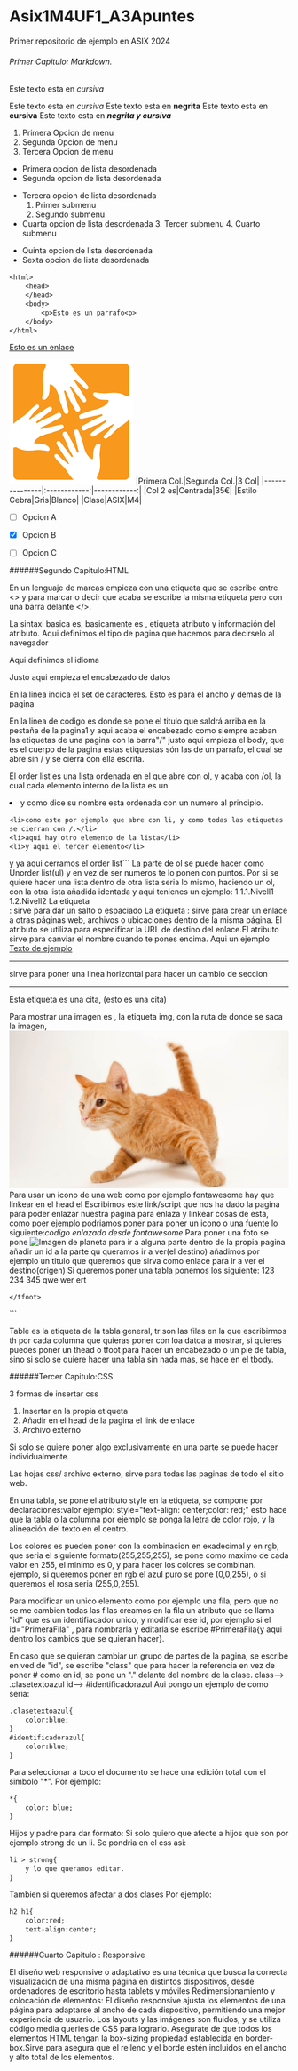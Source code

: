 # Asix1M4UF1_A3Apuntes

Primer repositorio de ejemplo en ASIX 2024

###### Primer Capitulo: Markdown.

Este texto esta en *cursiva*

Este texto esta en _cursiva_
Este texto esta en **negrita**
Este texto esta en __cursiva__
Este texto esta en _**negrita y cursiva**_

1. Primera Opcion de menu
2. Segunda Opcion de menu
3. Tercera Opcion de menu

* Primera opcion de lista desordenada
* Segunda opcion de lista desordenada
- Tercera opcion de lista desordenada
    1. Primer submenu
    2. Segundo submenu
- Cuarta opcion de lista desordenada
    3. Tercer submenu
    4. Cuarto submenu
+ Quinta opcion de lista desordenada
+ Sexta opcion de lista desordenada





```
<html>
    <head>
    </head>
    <body>
        <p>Esto es un parrafo<p>
    </body>
</html>
```

[Esto es un enlace](https://joan23.fje.edu "Enlace a la web del cole")

![Esto es una imagen](https://github.com/CarlosMilanDiaz/Asix1M4UF1_A3Apuntes/blob/main/descarga%20(2).png "Titulo opcional de la imagen")
|Primera Col.|Segunda Col.|3 Col|
|---------------|:------------:|------------:|
|Col 2 es|Centrada|35€|
|Estilo Cebra|Gris|Blanco|
|Clase|ASIX|M4|

-[ ] Opcion A

-[X] Opcion B

-[ ] Opcion C

######Segundo Capitulo:HTML

En un lenguaje de marcas empieza con una etiqueta que se escribe entre <> y para marcar o decir que acaba se escribe la misma etiqueta pero con una barra delante </>.

La sintaxi basica es,  basicamente es , etiqueta atributo y información del atributo.
Aqui definimos el tipo de pagina que hacemos para decirselo al navegador <!DOCTYPE html>

Aqui definimos el idioma <html lang="en">

Justo aqui empieza el encabezado de datos  <head>

En la  linea indica el set de caracteres. <meta charset="UTF-8">
Esto es para el ancho y demas de la pagina <meta name="viewport" content="width=device-width, initial-scale=1.0">

En la linea de codigo es donde se pone el titulo que saldrá arriba en la pestaña de la pagina1 <title>Document</title>
y aqui acaba el encabezado como siempre acaban las etiquetas de una pagina con la barra"/" </head> justo aqui empieza el body, que es el cuerpo de la pagina  <body> estas etiquestas són las de un parrafo, el cual se abre sin / y se cierra con ella escrita. <p> </p>

El order list es una lista ordenada en el que abre con ol, y acaba con /ol, la cual cada elemento interno de la lista es un <li> y como dice su nombre esta ordenada con un numero al principio.

    <li>como este por ejemplo que abre con li, y como todas las etiquetas se cierran con /.</li>
    <li>aqui hay otro elemento de la lista</li>
    <li>y aqui el tercer elemento</li>    
</ol>y ya aqui cerramos el order list```
La parte de ol se puede hacer como Unorder list(ul) y en vez de ser numeros te lo ponen con puntos.
Por si se quiere hacer una lista dentro de otra lista seria lo mismo, haciendo un ol, con la otra lista añadida identada y aqui tenienes un ejemplo:
1
    1.1.Nivell1
    1.2.Nivell2
La etiqueta <br>: sirve para dar un salto o espaciado
La etiqueta <a>: sirve para crear un enlace a otras páginas web, archivos o ubicaciones dentro de la misma página. El atributo <href> se utiliza para especificar la URL de destino del enlace.El atributo <alt> sirve para canviar el nombre cuando te pones encima.
Aqui un ejemplo
<a href="google"alt="Esto es un enlace ">Texto de ejemplo</a>
<hr>sirve para poner una linea horizontal para hacer un cambio de seccion<hr>
Esta etiqueta es una cita, (esto es una cita) <blockquote></blockquote>
Para mostrar una imagen es , la etiqueta img, con la ruta de donde se saca la imagen, 
<img src="https://github.com/CarlosMilanDiaz/Asix1M4UF1_A3Apuntes/blob/main/nationalgeographic_1468962.jpg">
Para usar un icono de una web como por ejemplo fontawesome hay que linkear en el head el <script src="https://kit.fontawesome.com/06d159bd36.js" crossorigin="anonymous"></script> Escribimos este link/script que nos ha dado la pagina para poder enlazar nuestra pagina para enlaza y linkear cosas de esta, como poer ejemplo podriamos poner para poner un icono o una fuente lo siguiente:<i class="fa-solid fa-dog">codigo enlazado desde fontawesome</i>
Para poner una foto se pone <img src="(ubicacion de la foto)" alt="Imagen de planeta"> para ir a alguna parte dentro de la propia pagina añadir un id a la parte qu queramos ir a ver(el destino) añadimos por ejemplo un titulo que queremos que sirva como enlace para ir a ver el destino(origen)
    Si queremos poner una tabla ponemos los siguiente:
 <thead>
        <tr>
            <th>123</th>
            <th>234</th>
            <th>345</th>
        </tr>
    </thead>
    <tbody>
        <tr>
            <th>qwe</th>
            <th>wer</th>
            <th>ert</th>
        </tr>
    </tbody>
    <tfoot>

    </tfoot>
</table>```

Table es la etiqueta de la tabla general, tr son las filas en la que escribirmos th por cada columna que quieras poner con loa datoa a mostrar, si quieres puedes poner un thead o tfoot para hacer un encabezado o un pie de tabla, sino si solo se quiere hacer una tabla sin nada mas, se hace en el tbody.
</body>
</html>

######Tercer Capitulo:CSS

3 formas de insertar css

1. Insertar en la propia etiqueta
2. Añadir en el head de la pagina el link de enlace
3. Archivo externo

Si solo se quiere poner algo exclusivamente en una parte se puede hacer individualmente.

Las hojas css/ archivo externo, sirve para todas las paginas de todo el sitio web.


En una tabla, se pone el atributo style en la etiqueta, se compone por declaraciones:valor
ejemplo: style="text-align: center;color: red;"
esto hace que la tabla o la columna por ejemplo se ponga la letra de color rojo, y la alineación del texto en el centro.

Los colores es pueden poner con la combinacion en exadecimal y en rgb, que seria el siguiente formato(255,255,255), se pone como maximo de cada valor en 255, el minimo es 0, y para hacer los colores se combinan.
ejemplo, si queremos poner en rgb el azul puro se pone (0,0,255), o si queremos el rosa seria (255,0,255).


Para modificar un unico elemento como por ejemplo una fila, pero que no se me cambien todas las filas creamos en la fila un atributo que se llama "id" que es un identifiacador unico, y modificar ese id, por ejemplo si el id="PrimeraFila" , para nombrarla y editarla se escribe  #PrimeraFila{y aqui dentro los cambios que se quieran hacer}.

En caso que se quieran cambiar un grupo de partes de la pagina, se escribe en ved de "id", se escribe "class" que para hacer la referencia en vez de poner # como en id, se pone un "." delante del nombre de la clase.
class--> .clasetextoazul
id-->   #identificadorazul
Aui pongo un ejemplo de como seria:
```
.clasetextoazul{
    color:blue;
}
#identificadorazul{
    color:blue;
}
```

Para seleccionar a todo el documento se hace una edición total con el simbolo "*".
Por ejemplo:
```
*{
    color: blue;
}
```



Hijos y padre para dar formato:
Si solo quiero que afecte a hijos que son por ejemplo strong de un li.
Se pondria en el css asi:
```
li > strong{
    y lo que queramos editar.
}
```
Tambien si queremos afectar a dos clases
Por ejemplo:
```
h2 h1{
    color:red;
    text-align:center;
}
```
######Cuarto Capitulo : Responsive

El diseño web responsive o adaptativo es una técnica que busca la correcta visualización de una misma página en distintos dispositivos, desde ordenadores de escritorio hasta tablets y móviles
Redimensionamiento y colocación de elementos: El diseño responsive ajusta los elementos de una página para adaptarse al ancho de cada dispositivo, permitiendo una mejor experiencia de usuario. Los layouts y las imágenes son fluidos, y se utiliza código media queries de CSS para lograrlo.
Asegurate de que todos los elementos HTML tengan la box-sizing propiedad establecida en border-box.Sirve para asegura que el relleno y el borde estén incluidos en el ancho y alto total de los elementos.

